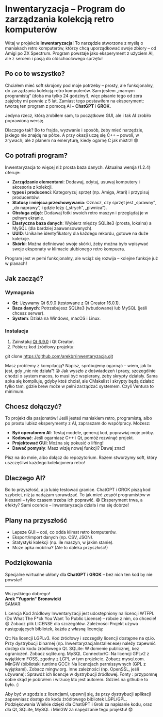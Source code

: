 # Inwentaryzacja – Program do zarządzania kolekcją retro komputerów

Witaj w projekcie **Inwentaryzacja**! To narzędzie stworzone z myślą o maniakach retro komputerów, którzy chcą uporządkować swoje zbiory – od Amigi po ZX Spectrum. Program powstaje jako eksperyment z użyciem AI, ale z sercem i pasją do oldschoolowego sprzętu!

## Po co to wszystko?

Chciałem mieć soft skrojony pod moje potrzeby – prosty, ale funkcjonalny, do zarządzania kolekcją retro komputerów. Sam jestem „marnym programistą” (doba ma tylko 24 godziny!), więc pisanie tego od zera zajęłoby mi pewnie z 5 lat. Zamiast tego postawiłem na eksperyment: tworzę ten program z pomocą AI – **ChatGPT** i **GROK**. 

Jedyna rzecz, którą zrobiłem sam, to początkowe GUI, ale i tak AI zrobiło poprawioną wersję. 

Dlaczego tak? Bo to frajda, wyzwanie i sposób, żeby mieć narzędzie, jakiego nie znajdę na półce. A przy okazji uczę się C++ – powoli, w zrywach, ale z planem na emeryturę, kiedy ogarnę C jak mistrz! 😄

## Co potrafi program?

Inwentaryzacja to więcej niż prosta baza danych. Aktualna wersja (1.2.4) oferuje:
- **Zarządzanie elementami**: Dodawaj, edytuj, usuwaj komputery i akcesoria z kolekcji.
- **types i producenci**: Kategoryzuj sprzęt (np. Amiga, Atari) i przypisuj producentów.
- **Statusy i miejsca przechowywania**: Oznacz, czy sprzęt jest „sprawny”, „do naprawy”, i gdzie leży („strych”, „piwnica”).
- **Obsługa zdjęć**: Dodawaj fotki swoich retro maszyn i przeglądaj je w pełnym ekranie.
- **Elastyczna baza danych**: Wybierz między SQLite3 (prosta, lokalna) a MySQL (dla bardziej zaawansowanych).
- **UUID**: Unikalne identyfikatory dla każdego rekordu, gotowe na duże kolekcje.
- **Skórki**: Można definiować swoje skórki, żeby można było wpisywać swoje eksponaty w klimacie ulubionego retro kompuera.

Program jest w pełni funkcjonalny, ale wciąż się rozwija – kolejne funkcje już w planach!

## Jak zacząć?

### Wymagania
- **Qt**: Używamy Qt 6.9.0 (testowane z Qt Creator 16.0.1).
- **Baza danych**: Potrzebujesz SQLite3 (wbudowane) lub MySQL (jeśli chcesz serwer).
- **System**: Działa na Windows, macOS i Linux.

### Instalacja
1. Zainstaluj [Qt 6.9.0](https://www.qt.io/download) i Qt Creator.
2. Pobierz kod źródłowy projektu:

git clone https://github.com/arekbr/Inwentaryzacja.git

Masz problemy z kompilacją? Napisz, spróbujemy ogarnąć – wiem, jak to jest, gdy „nic nie działa”! 😜 Jak wyszło z doświadczeń i pracy, szczególnie chodzi o system macos, to musi być wspierany, żeby skrypty działały. Sama apka się kompiluje, gdyby ktoś chciał, ale CMakelist i skrypty będą działać tylko tam, gdzie brew może w pełni zarządzać systemem. Czyli Ventura to minimum.

## Chcesz dołączyć?

To projekt dla pasjonatów! Jeśli jesteś maniakiem retro, programistą, albo po prostu lubisz eksperymenty z AI, zapraszam do współpracy. Możesz:
- **Być operatorem AI**: Testuj modele, generuj kod, poprawiaj moje próby.
- **Kodować**: Jeśli ogarniasz C++ i Qt, pomóż rozwinąć projekt.
- **Projektować GUI**: Można się pokusić o lifting!
- **Dawać pomysły**: Masz wizję nowej funkcji? Dawaj znać!

Pisz na do mnie, albo dołącz do repozytorium. Razem stworzymy soft, który uszczęśliwi każdego kolekcjonera retro!

## Dlaczego AI?

Bo to przyszłość, a ja lubię testować granice. ChatGPT i GROK piszą kod szybciej, niż ja nadążam sprawdzać. To jak mieć zespół programistów w kieszeni – tylko czasem trzeba ich poprawić. 😄 Eksperyment trwa, a efekty? Sami oceńcie – Inwentaryzacja działa i ma się dobrze!

## Plany na przyszłość

- Lepsze GUI – coś, co odda klimat retro komputerów.
- Eksport/import danych (np. CSV, JSON).
- Statystyki kolekcji (np. ile maszyn, w jakim stanie).
- Może apka mobilna? (Ale to daleka przyszłość!)

## Podziękowania

Specjalne wirtualne ukłony dla **ChatGPT** i **GROK** – bez nich ten kod by nie powstał!

---

Wszystkiego dobrego!  
**Arek "Yugorin" Bronowicki**  
SAMAR

Licencja
Kod źródłowy Inwentaryzacji jest udostępniony na licencji WTFPL (Do What The F*ck You Want To Public License) – róbcie z nim, co chcecie! 😄 Zobacz plik LICENSE dla szczegółów.
Zależności
Projekt używa następujących bibliotek, każda z własną licencją:

Qt: Na licencji LGPLv3. Kod źródłowy i szczegóły licencji dostępne na qt.io. Przy dystrybucji binarnej (np. InwentaryzacjaInstaller.exe) należy zapewnić dostęp do kodu źródłowego Qt.
SQLite: W domenie publicznej, bez ograniczeń. Zobacz sqlite.org.
MySQL Connector/C: Na licencji GPLv2 z wyjątkiem FOSS, zgodny z LGPL w tym projekcie. Zobacz mysql.com.
MinGW (biblioteki runtime GCC): Na licencjach permissywnych (GPL z wyjątkami). Zobacz mingw.org.
Inne zależności (np. OpenSSL, jeśli używane): Sprawdź ich licencje w dystrybucji źródłowej.
Fonty : przypomnę sobie skąd je pobrałem i wrzucę kto jest autorem. Gdzieś na githubie to było. :)

Aby być w zgodzie z licencjami, upewnij się, że przy dystrybucji aplikacji zapewniasz dostęp do kodu źródłowego bibliotek LGPL/GPL.
Podziękowania
Wielkie dzięki dla ChatGPT i Grok za napisanie kodu, oraz dla Qt, SQLite, MySQL i MinGW za napędzanie tego projektu! 😎
